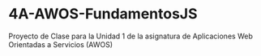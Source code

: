 # 4A-AWOS-FundamentosJS
Proyecto de Clase para la Unidad 1 de la asignatura de Aplicaciones Web Orientadas a Servicios (AWOS)
